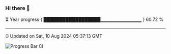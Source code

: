 ### Hi there 👋

⏳ Year progress { ██████████████████▁▁▁▁▁▁▁▁▁▁▁▁ } 60.72 %

---

⏰ Updated on Sat, 10 Aug 2024 05:37:13 GMT

![Progress Bar CI](https://github.com/IshwaranRudhara/GIT-ACTION/workflows/Progress%20Bar%20CI/badge.svg)
